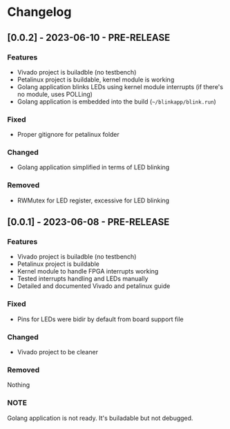 # Changelog

## [0.0.2] - 2023-06-10 - PRE-RELEASE

### Features
- Vivado project is builadble (no testbench)
- Petalinux project is buildable, kernel module is working
- Golang application blinks LEDs using kernel module interrupts (if there's no module, uses POLLing)
- Golang application is embedded into the build (`~/blinkapp/blink.run`)

### Fixed
- Proper gitignore for petalinux folder

### Changed
- Golang application simplified in terms of LED blinking

### Removed
- RWMutex for LED register, excessive for LED blinking



## [0.0.1] - 2023-06-08 - PRE-RELEASE

### Features
- Vivado project is builadble (no testbench)
- Petalinux project is buildable
- Kernel module to handle FPGA interrupts working
- Tested interrupts handling and LEDs manually
- Detailed and documented Vivado and petalinux guide

### Fixed
- Pins for LEDs were bidir by default from board support file

### Changed
- Vivado project to be cleaner

### Removed
Nothing

### NOTE
Golang application is not ready. It's builadable but not debugged. 
